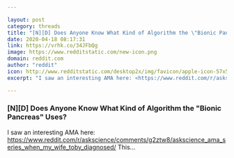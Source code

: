 ```yaml
---

layout: post
category: threads
title: "[N][D] Does Anyone Know What Kind of Algorithm the \"Bionic Pancreas\" Uses?"
date: 2020-04-18 08:17:31
link: https://vrhk.co/34JFbQg
image: https://www.redditstatic.com/new-icon.png
domain: reddit.com
author: "reddit"
icon: http://www.redditstatic.com/desktop2x/img/favicon/apple-icon-57x57.png
excerpt: "I saw an interesting AMA here: <https://www.reddit.com/r/askscience/comments/g2ztw8/askscience_ama_series_when_my_wife_toby_diagnosed/> This..."

---
```


### [N][D] Does Anyone Know What Kind of Algorithm the "Bionic Pancreas" Uses?

I saw an interesting AMA here: <https://www.reddit.com/r/askscience/comments/g2ztw8/askscience_ama_series_when_my_wife_toby_diagnosed/> This...